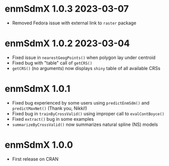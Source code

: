 # enmSdmX 1.0.3 2023-03-07

- Removed Fedora issue with external link to `raster` package

# enmSdmX 1.0.2 2023-03-04

- Fixed issue in `nearestGeogPoints()` when polygon lay under centroid
- Fixed bug with "table" call of `getCRS()`
- `getCRS()` (no arguments) now displays `shiny` table of all available CRSs

# enmSdmX 1.0.1

- Fixed bug experienced by some users using `predictEnmSdm()` and `predictMaxNet()` (Thank you, Nikki!)
- Fixed bug in `trainByCrossValid()` using improper call to `evalContBoyce()`
- Fixed `extract()` bug in some examples
- `summarizeByCrossValid()` now summarizes natural spline (NS) models

# enmSdmX 1.0.0

- First release on CRAN
